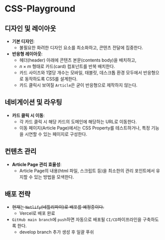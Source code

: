 # CSS-Playground

## 디자인 및 레이아웃
- **기본 디자인**:
  - 불필요한 화려한 디자인 요소를 최소화하고, 콘텐츠 전달에 집중한다.
- **반응형 레이아웃**:
  - 헤더(header) 아래에 콘텐츠 본문(contents body)을 배치하고,
  - $n \times m$ 형태로 카드(card) 컴포넌트를 반복 배치한다.
  - 카드 사이즈와 1열당 개수는 모바일, 태블릿, 데스크톱 환경 모두에서 반응형으로 동작하도록 CSS를 설계한다.
  - 카드 클릭시 보여질 `Article`은 굳이 반응형으로 제작하지 않는다.


## 네비게이션 및 라우팅
- **카드 클릭 시 이동**:
  - 각 카드 클릭 시 해당 카드의 도메인에 해당하는 URL로 이동한다.
  - 이동 페이지(Article Page)에서는 CSS Property를 테스트하거나, 특정 기능을 시연할 수 있는 페이지로 구성한다.

## 컨텐츠 관리
- **Article Page 관리 효율성**:
  - Article Page의 내용(html 파일, 스크립트 등)을 최소한의 관리 포인트에서 유지할 수 있는 방법을 모색한다.

## 배포 전략
- ~~현재는 `Netlify`(네틀리파이)로 배포를 예정중이다.~~
  - Vercel로 배포 완료
- `GitHub main branch`에 `push`하면 자동으로 배포될 `CI/CD`파이프라인을 구축하도록 한다.
  - develop branch 추가 생성 후 일괄 푸쉬
